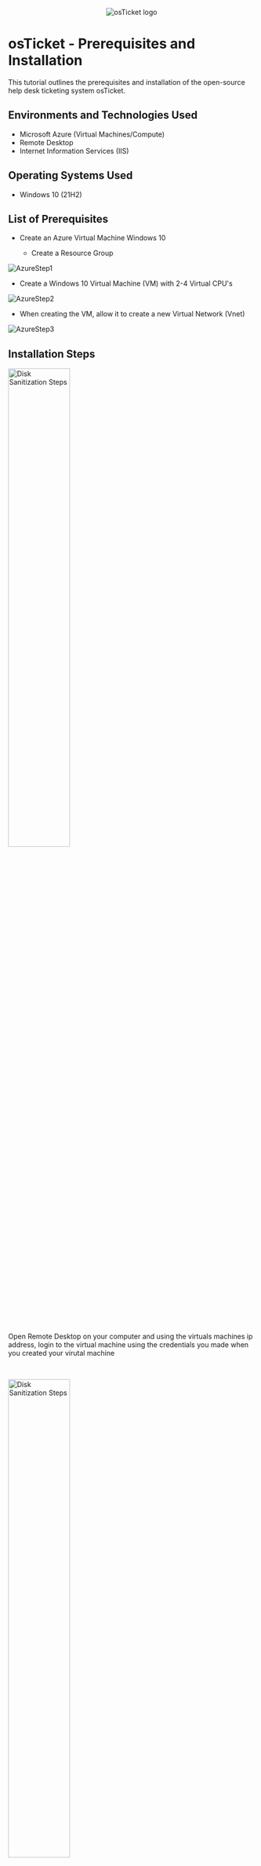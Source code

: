<p align="center">
<img src="https://i.imgur.com/Clzj7Xs.png" alt="osTicket logo"/>
</p>

<h1>osTicket - Prerequisites and Installation</h1>
This tutorial outlines the prerequisites and installation of the open-source help desk ticketing system osTicket.<br />

<h2>Environments and Technologies Used</h2>

- Microsoft Azure (Virtual Machines/Compute)
- Remote Desktop
- Internet Information Services (IIS)

<h2>Operating Systems Used </h2>

- Windows 10</b> (21H2)

<h2>List of Prerequisites</h2>

- Create an Azure Virtual Machine Windows 10

  - Create a Resource Group
  
![AzureStep1](https://github.com/WesGough/osticket-prereqs/assets/150361198/3534546e-bf14-48a1-bb99-a295f82b7621)
  - Create a Windows 10 Virtual Machine (VM) with 2-4 Virtual CPU's
    
![AzureStep2](https://github.com/WesGough/osticket-prereqs/assets/150361198/c1e5eff8-c338-44cc-9831-dd26d223a625)
  - When creating the VM, allow it to create a new Virtual Network (Vnet)
    
![AzureStep3](https://github.com/WesGough/osticket-prereqs/assets/150361198/f69ff5a2-3127-425c-8906-0062a2f164d2)

<h2>Installation Steps</h2>

<p>
<img src="https://github.com/WesGough/osticket-prereqs/assets/150361198/e4eedfd6-2032-4450-8a03-3dea8f495ca0" height="50%" width="50%" alt="Disk Sanitization Steps"/>
</p>
<p>
Open Remote Desktop on your computer and using the virtuals machines ip address, login to the virtual machine using the credentials you made when you created your virutal machine
</p>
<br />


<p>
<img src="https://github.com/WesGough/osticket-prereqs/assets/150361198/7101c58c-3178-41b5-a41f-4513ea062777" height="50%" width="50%" alt="Disk Sanitization Steps"/>
</p>
<p>
We will use these files to install osTicket and some of the dependencies. I’m using this offline version to make sure everyone is using the same version of all the files
https://drive.google.com/drive/u/1/folders/1APMfNyfNzcxZC6EzdaNfdZsUwxWYChf6
<br />

<p>
<img src="https://github.com/WesGough/osticket-prereqs/assets/150361198/e15c968b-5111-4a5c-9bd1-b41d4f9fab23" height="50%" width="50%" alt="Disk Sanitization Steps"/>
</p>
<p>
Install / Enable IIS in Windows WITH CGI and Common HTTP Features
	
- World Wide Web Services -> Application Development Features -> [X] CGI [X] Common HTTP Features AND IIS Management Console

- Internet Information Services -> Web Management Tools -> IIS Management Console [X] IIS Management Console


From the Installation Files, download and install PHP Manager for IIS (PHPManagerForIIS_V1.5.0.msi)

From the Installation Files, download and install the Rewrite Module (rewrite_amd64_en-US.msi)

Create the directory C:\PHP

From the Installation Files, download PHP 7.3.8 (php-7.3.8-nts-Win32-VC15-x86.zip) and unzip the contents into C:\PHP

If you are still having trouble downloading PHP 7.3.8, please try downloading and installing Google Chrome and doing it from within there. 

From the Installation Files, download and install VC_redist.x86.exe.

From the Installation Files, download and install MySQL 5.5.62 (mysql-5.5.62-win32.msi)
- Typical Setup -> Launch Configuration Wizard (after install) -> Standard Configuration


Open IIS as an Admin

Register PHP from within IIS

Reload IIS (Open IIS, Stop and Start the server)

Install osTicket v1.15.8
Download osTicket from the Installation Files Folder
Extract and copy “upload” folder to c:\inetpub\wwwroot
Within c:\inetpub\wwwroot, Rename “upload” to “osTicket”

Reload IIS (Open IIS, Stop and Start the server)

Go to sites -> Default -> osTicket
On the right, click “Browse *:80”

Note that some extensions are not enabled
Go back to IIS, sites -> Default -> osTicket
Double-click PHP Manager
Click “Enable or disable an extension”
Enable: php_imap.dll
Enable: php_intl.dll
Enable: php_opcache.dll
Refresh the osTicket site in your browse, observe the changes

Rename: ost-config.php
From: C:\inetpub\wwwroot\osTicket\include\ost-sampleconfig.php
To: C:\inetpub\wwwroot\osTicket\include\ost-config.php

Assign Permissions: ost-config.php
Disable inheritance -> Remove All
New Permissions -> Everyone -> All

Continue Setting up osTicket in the browser (click Continue)
Name Helpdesk
Default email (receives email from customers)

From the Installation Files, download and install HeidiSQL.
Open Heidi SQL
Create a new session, root/Password1
Connect to the session
Create a database called “osTicket”

Continue Setting up osticket in the browser
MySQL Database: osTicket
MySQL Username: root
MySQL Password: Password1
Click “Install Now!”

Congratulations, hopefully it is installed with no errors!
Browse to your help desk login page: http://localhost/osTicket/scp/login.php

End Users osTicket URL:
http://localhost/osTicket/ 

Clean up
Delete: C:\inetpub\wwwroot\osTicket\setup
Set Permissions to “Read” only: C:\inetpub\wwwroot\osTicket\include\ost-config.php

Notes:
Browse to your help desk login page: http://localhost/osTicket/scp/login.php  
End Users osTicket URL: http://localhost/osTicket/ 

Part 3 (Post Installation Setup)
- Configure Roles - Admin Panel -> Agents -> Roles -> Supreme Admin
- Configure Departments - Admin Panel -> Agents -> Departments -> System Administrators
- Configure Teams - Admin Panel -> Agents -> Teams -> Level l Support -> Level 2 Support
- Allow anyone to create tickets - Admin Panel -> Settings -> User Settings (Registration Required: Require registration and login to create tickets)
- Configure Agents (workers) - Agent Panel -> Agents -> Add New -> John or Jane
- Configure Users (customers) - Agent panel -> Users -> Add New -> Karen or Ken
- Configure SLA - Admin Panel -> Manage -> SLA (Sev-A 1 hour, 24/7) (Sev-B 4 hours, 24/7) (Sev-c 9 hours, 24/7)
- Configure Help Topics - Admin Panel -> Manage -> Help Topics (Business Critical Outage) (Personal Computer Issues) (Equipment Request) (Passwork Reset)



Part 4 (Tickets and Ticket Lifecycle)
Just practice creating, triaging, and solving tickets. I recommend watching the video to learn about triaging multiple tickets.
Ticket examples:

- Sev-A (1 hour, 24/7) [entire mobile/online banking system is down] -> SysAdmins
- Sev-B (4 hours, 24/7) [accounting department needs adobe upgrade, broken]
- Sev-B/C (2 hours, business hours) [CFO’s laptop seems a bit slow]

</p>
<br />
